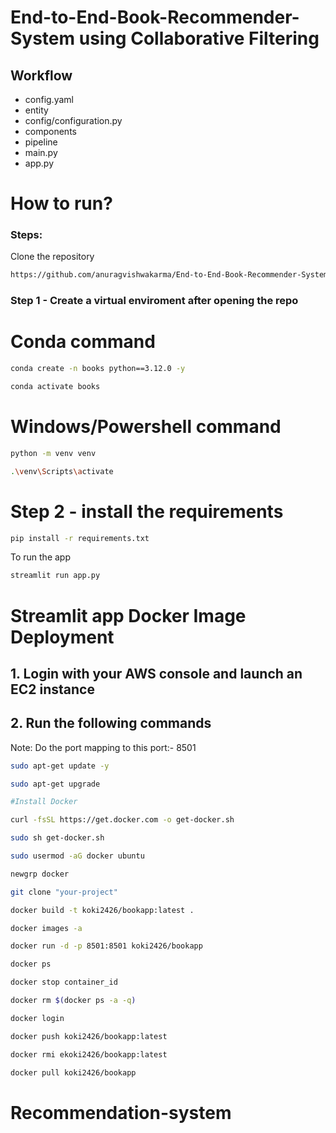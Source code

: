 # End-to-End-Book-Recommender-System using Collaborative Filtering


## Workflow

- config.yaml
- entity
- config/configuration.py
- components
- pipeline
- main.py
- app.py

# How to run?
### Steps:

Clone the repository

```bash
https://github.com/anuragvishwakarma/End-to-End-Book-Recommender-System.git
```

### Step 1 - Create a virtual enviroment after opening the repo

# Conda command
```bash
conda create -n books python==3.12.0 -y
```

```bash
conda activate books
```

# Windows/Powershell command
```bash
python -m venv venv 
```

```bash
.\venv\Scripts\activate
```


# Step 2 - install the requirements
```bash
pip install -r requirements.txt
```

To run the app
```bash
streamlit run app.py
``` 

# Streamlit app Docker Image Deployment

## 1. Login with your AWS console and launch an EC2 instance
## 2. Run the following commands

Note: Do the port mapping to this port:- 8501

```bash
sudo apt-get update -y

sudo apt-get upgrade

#Install Docker

curl -fsSL https://get.docker.com -o get-docker.sh

sudo sh get-docker.sh

sudo usermod -aG docker ubuntu

newgrp docker
```

```bash
git clone "your-project"
```

```bash
docker build -t koki2426/bookapp:latest . 
```

```bash
docker images -a  
```

```bash
docker run -d -p 8501:8501 koki2426/bookapp 
```

```bash
docker ps  
```

```bash
docker stop container_id
```

```bash
docker rm $(docker ps -a -q)
```

```bash
docker login 
```

```bash
docker push koki2426/bookapp:latest 
```

```bash
docker rmi ekoki2426/bookapp:latest
```

```bash
docker pull koki2426/bookapp
```
# Recommendation-system